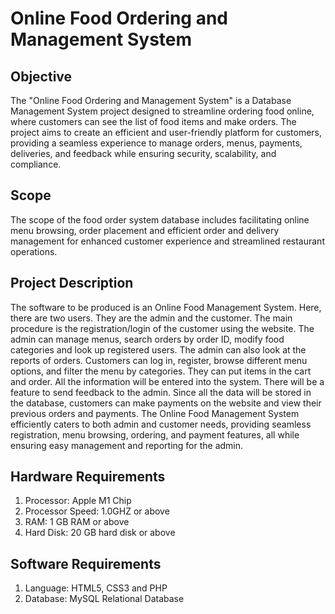# Online Food Ordering and Management System

## Objective
The "Online Food Ordering and Management System" is a Database Management System project designed to streamline ordering food online, where customers can see the list of food items and make orders. The project aims to create an efficient and user-friendly platform for customers, providing a seamless experience to manage orders, menus, payments, deliveries, and feedback while ensuring security, scalability, and compliance.

## Scope
The scope of the food order system database includes facilitating online menu browsing, order placement and efficient order and delivery management for enhanced customer experience and streamlined restaurant operations.


## Project Description
The software to be produced is an Online Food Management System. Here, there are two users. They are the admin and the customer. The main procedure is the registration/login of the customer using the website. The admin can manage menus, search orders by order ID, modify food categories and look up registered users. The admin can also look at the reports of orders. Customers can log in, register, browse different menu options, and filter the menu by categories. They can put items in the cart and order. All the information will be entered into the system. There will be a feature to send feedback to the admin. Since all the data will be stored in the database, customers can make payments on the website and view their previous orders and payments. The Online Food Management System efficiently caters to both admin and customer needs, providing seamless registration, menu browsing, ordering, and payment features, all while ensuring easy management and reporting for the admin.

## Hardware Requirements
1. Processor: Apple M1 Chip
2. Processor Speed: 1.0GHZ or above
3. RAM:  1 GB RAM or above
4. Hard Disk:  20 GB hard disk or above

## Software Requirements
1. Language:  HTML5, CSS3 and PHP
2. Database:  MySQL Relational Database
